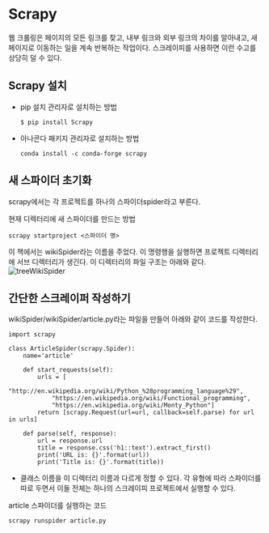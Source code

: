 # Scrapy
웹 크롤링은 페이지의 모든 링크를 찾고, 내부 링크와 외부 링크의 차이를 알아내고, 새 페이지로 이동하는 일을 계속 반복하는 작업이다.
스크레이피를 사용하면 이런 수고를 상당히 덜 수 있다.

## Scrapy 설치 
* pip 설치 관리자로 설치하는 방법
    ```{}
    $ pip install Scrapy 
    ```
* 아나콘다 패키지 관리자로 설치하는 방법
    ```{}
    conda install -c conda-forge scrapy
    ```

## 새 스파이더 초기화
scrapy에서는 각 프로젝트를 하나의 스파이더spider라고 부른다. 

현재 디렉터리에 새 스파이더를 만드는 방법
```{}
scrapy startproject <스파이더 명>
```
이 책에서는 wikiSpider라는 이름을 주었다.
이 명령행을 실행하면 프로젝트 디렉터리에 서브 디렉터리가 생긴다. 이 디렉터리의 파일 구조는 아래와 같다.
![treeWikiSpider](https://user-images.githubusercontent.com/54613024/137235002-1977eb31-d65a-40ab-80fe-4a6159cf25bc.png)


## 간단한 스크레이퍼 작성하기
wikiSpider/wikiSpider/article.py라는 파일을 만들어 아래와 같이 코드를 작성한다.
```
import scrapy

class ArticleSpider(scrapy.Spider):
    name='article'

    def start_requests(self):
        urls = [
            "http://en.wikipedia.org/wiki/Python_%28programming_language%29",
            "https://en.wikipedia.org/wiki/Functional_programming",
            "https://en.wikipedia.org/wiki/Monty_Python"]
        return [scrapy.Request(url=url, callback=self.parse) for url in urls]

    def parse(self, response):
        url = response.url
        title = response.css('h1::text').extract_first()
        print('URL is: {}'.format(url))
        print('Title is: {}'.format(title))
```

* 클래스 이름을 이 디렉터리 이름과 다르게 정할 수 있다. 각 유형에 따라 스파이더를 따로 두면서 이들 전체는 하나의 스크레이피 프로젝트에서 실행할 수 있다.

article 스파이더를 실행하는 코드
```python
scrapy runspider article.py
```
